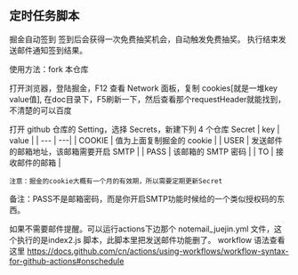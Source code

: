 ## 定时任务脚本

掘金自动签到 签到后会获得一次免费抽奖机会，自动触发免费抽奖。
执行结束发送邮件通知签到结果。

使用方法：fork 本仓库

打开浏览器，登陆掘金，F12 查看 Network 面板，复制 cookies[就是一堆key value值], 在doc目录下，F5刷新一下，然后查看那个requestHeader就能找到，不清楚的可以百度

打开 github 仓库的 Setting，选择 Secrets，新建下列 4 个仓库 Secret
| key | value |
| --- | ---|
| COOKIE | 值为上面复制掘金的 cookie |
| USER | 发送邮件的邮箱地址，该邮箱需要开启 SMTP |
| PASS | 该邮箱的 SMTP 密码 |
| TO | 接收邮件的邮箱 |

`注意：掘金的cookie大概有一个月的有效期，所以需要定期更新Secret`

备注：PASS不是邮箱密码，而是你开启SMTP功能时候给的一个类似授权码的东西。

如果不需要邮件提醒。可以运行actions下边那个 notemail_juejin.yml 文件，这个执行的是index2.js 脚本，此脚本里把发送邮件功能删了。
workflow 语法查看这里 https://docs.github.com/cn/actions/using-workflows/workflow-syntax-for-github-actions#onschedule
